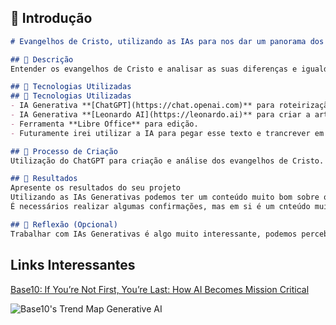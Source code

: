## 🚀 Introdução

```markdown
# Evangelhos de Cristo, utilizando as IAs para nos dar um panorama dos Livros, Mateus, Marcos, Lucas e joão.

## 📒 Descrição
Entender os evangelhos de Cristo e analisar as suas diferenças e igualdades.

## 🤖 Tecnologias Utilizadas
## 🤖 Tecnologias Utilizadas
- IA Generativa **[ChatGPT](https://chat.openai.com)** para roteirização;
- IA Generativa **[Leonardo AI](https://leonardo.ai)** para criar a arte visual do e-book;
- Ferramenta **Libre Office** para edição.
- Futuramente irei utilizar a IA para pegar esse texto e trancrever em áudio.

## 🧐 Processo de Criação
Utilização do ChatGPT para criação e análise dos evangelhos de Cristo. A IA Leonardo AI foi utilizada para gerar algumas imagens de Cristo junto aos seus discípulos.

## 🚀 Resultados
Apresente os resultados do seu projeto
Utilizando as IAs Generativas podemos ter um conteúdo muito bom sobre os evangelhos de Cristo e suas diferenças de forma rápida e pratica.
É necessários realizar algumas confirmações, mas em si é um cnteúdo muito rico e informativo.

## 💭 Reflexão (Opcional)
Trabalhar com IAs Generativas é algo muito interessante, podemos perceber como podemos facilitar as nossas vidas em diversas funcionalidades e ajudar seres humanos a estarem cada vez mais inclusivos com o dia a dia, pois podemos utilizá-la para ajudar pessoas a se conectarem com o mundo.
```

## Links Interessantes

[Base10: If You’re Not First, You’re Last: How AI Becomes Mission Critical](https://base10.vc/post/generative-ai-mission-critical/)

![Base10's Trend Map Generative AI](https://github.com/digitalinnovationone/lab-natty-or-not/assets/730492/f4df26e8-f8f7-4419-8252-c69d73ea930c)
